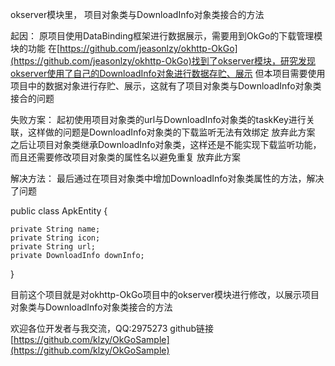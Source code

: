 okserver模块里， 项目对象类与DownloadInfo对象类接合的方法

起因：
原项目使用DataBinding框架进行数据展示，需要用到OkGo的下载管理模块的功能
在[https://github.com/jeasonlzy/okhttp-OkGo](https://github.com/jeasonlzy/okhttp-OkGo)找到了okserver模块，研究发现okserver使用了自己的DownloadInfo对象进行数据存贮、展示
但本项目需要使用项目中的数据对象进行存贮、展示，这就有了项目对象类与DownloadInfo对象类接合的问题

失败方案：
起初使用项目对象类的url与DownloadInfo对象类的taskKey进行关联，这样做的问题是DownloadInfo对象类的下载监听无法有效绑定
放弃此方案
之后让项目对象类继承DownloadInfo对象类，这样还是不能实现下载监听功能，而且还需要修改项目对象类的属性名以避免重复
放弃此方案

解决方法：
最后通过在项目对象类中增加DownloadInfo对象类属性的方法，解决了问题

public class ApkEntity {

    private String name;
    private String icon;
    private String url;
    private DownloadInfo downInfo;
}


目前这个项目就是对okhttp-OkGo项目中的okserver模块进行修改，以展示项目对象类与DownloadInfo对象类接合的方法

欢迎各位开发者与我交流，QQ:2975273
github链接 [https://github.com/klzy/OkGoSample](https://github.com/klzy/OkGoSample)
